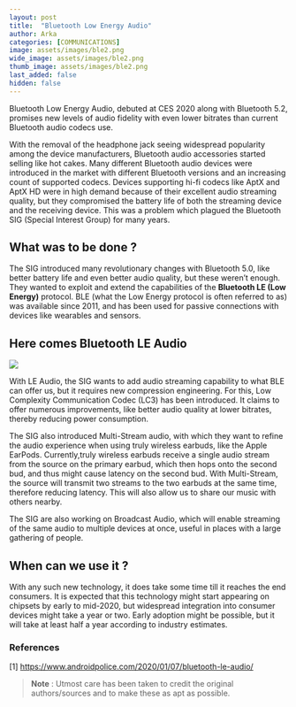 ```yaml
---
layout: post
title:  "Bluetooth Low Energy Audio"
author: Arka
categories: [COMMUNICATIONS]
image: assets/images/ble2.png
wide_image: assets/images/ble2.png
thumb_image: assets/images/ble2.png
last_added: false
hidden: false
---
```

Bluetooth Low Energy Audio, debuted at CES 2020 along with Bluetooth 5.2, promises new levels of audio fidelity with even lower bitrates than current Bluetooth audio codecs use.

With the removal of the headphone jack seeing widespread popularity among the device manufacturers, Bluetooth audio accessories started selling like hot cakes. Many different Bluetooth audio devices were introduced in the market with different Bluetooth versions and an increasing count of supported codecs. Devices supporting hi-fi codecs like AptX and AptX HD were in high demand because of their excellent audio streaming quality, but they compromised the battery life of both the streaming device and the receiving device. This was a problem which plagued the Bluetooth SIG (Special Interest Group) for many years.


## What was to be done ?
The SIG introduced many revolutionary changes with Bluetooth 5.0, like better battery life and even better audio quality, but these weren’t enough. They wanted to exploit and extend the capabilities of the **Bluetooth LE (Low Energy)** protocol. BLE (what the Low Energy protocol is often referred to as) was available since 2011, and has been used for passive connections with devices like wearables and sensors.

## Here comes Bluetooth LE Audio
![](https://github.com/monsij/insight/raw/master/assets/images/ble1.JPG)

With LE Audio, the SIG wants to add audio streaming capability to what BLE can offer us, but it requires new compression engineering. For this, Low Complexity Communication Codec (LC3) has been introduced. It claims to offer numerous improvements, like better audio quality at lower bitrates, thereby reducing power consumption.

The SIG also introduced Multi-Stream audio, with which they want to refine the audio experience when using truly wireless earbuds, like the Apple EarPods. Currently,truly wireless earbuds receive a single audio stream from the source on the primary earbud, which then hops onto the second bud, and thus might cause latency on the second bud. With Multi-Stream, the source will transmit two streams to the two earbuds at the same time, therefore reducing latency. This will also allow us to share our music with others nearby.

The SIG are also working on Broadcast Audio, which will enable streaming of the same audio to multiple devices at once, useful in places with a large gathering of people.


## When can we use it ?
With any such new technology, it does take some time till it reaches the end consumers. It is expected that this technology might start appearing on chipsets by early to mid-2020, but widespread integration into consumer devices might take a year or two. Early adoption might be possible, but it will take at least half a year according to industry estimates.

### References

[1] <a href="https://www.androidpolice.com/2020/01/07/bluetooth-le-audio/?amp" target="_blank">https://www.androidpolice.com/2020/01/07/bluetooth-le-audio/</a>


> **Note** :
Utmost care has been taken to credit the original authors/sources and to make these as apt as possible.
